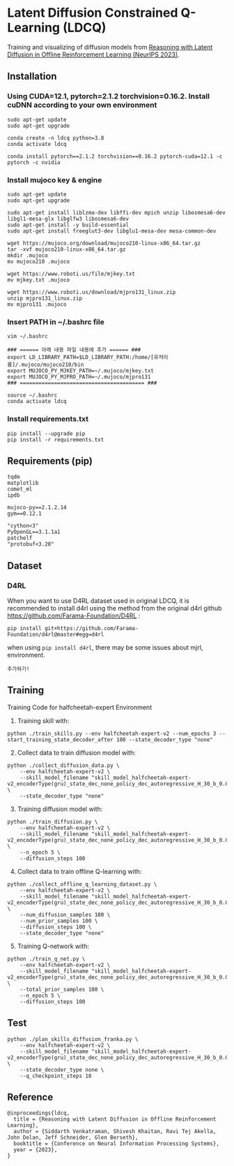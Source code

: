 # Latent Diffusion Constrained Q-Learning (LDCQ)

Training and visualizing of diffusion models from [Reasoning with Latent Diffusion in Offline Reinforcement Learning (NeurIPS 2023)](https://arxiv.org/abs/2309.06599).

## Installation

### Using CUDA=12.1, pytorch=2.1.2 torchvision=0.16.2. Install cuDNN according to your own environment

```
sudo apt-get update
sudo apt-get upgrade

conda create -n ldcq python=3.8
conda activate ldcq

conda install pytorch==2.1.2 torchvision==0.16.2 pytorch-cuda=12.1 -c pytorch -c nvidia
```

### Install mujoco key & engine

```
sudo apt-get update
sudo apt-get upgrade

sudo apt-get install liblzma-dev libffi-dev mpich unzip libosmesa6-dev libgl1-mesa-glx libglfw3 libosmesa6-dev
sudo apt-get install -y build-essential
sudo apt-get install freeglut3-dev libglu1-mesa-dev mesa-common-dev

wget https://mujoco.org/download/mujoco210-linux-x86_64.tar.gz
tar -xvf mujoco210-linux-x86_64.tar.gz
mkdir .mujoco
mv mujoco210 .mujoco

wget https://www.roboti.us/file/mjkey.txt
mv mjkey.txt .mujoco

wget https://www.roboti.us/download/mjpro131_linux.zip
unzip mjpro131_linux.zip
mv mjpro131 .mujoco
```

### Insert PATH in ~/.bashrc file

```
vim ~/.bashrc

### ====== 아래 내용 파일 내용에 추가 ====== ###
export LD_LIBRARY_PATH=$LD_LIBRARY_PATH:/home/[유저이름]/.mujoco/mujoco210/bin
export MUJOCO_PY_MJKEY_PATH=~/.mujoco/mjkey.txt
export MUJOCO_PY_MJPRO_PATH=~/.mujoco/mjpro131
### ======================================== ###

source ~/.bashrc
conda activate ldcq
```

### Install requirements.txt

```
pip install --upgrade pip
pip install -r requirements.txt
```

## Requirements (pip)

```
tqdm
matplotlib
comet_ml
ipdb

mujoco-py==2.1.2.14
gym==0.12.1

"cython<3"
PyOpenGL==3.1.1a1
patchelf
"protobuf<3.20"
```

## Dataset

### D4RL

When you want to use D4RL dataset used in original LDCQ, it is recommended to install d4rl using the method from the original d4rl github https://github.com/Farama-Foundation/D4RL :

```
pip install git+https://github.com/Farama-Foundation/d4rl@master#egg=d4rl
```

when using `pip install d4rl`, there may be some issues about mjrl, environment.

```
추가하기!
```

## Training

Training Code for halfcheetah-expert Environment

1. Training skill with:

```
python ./train_skills.py --env halfcheetah-expert-v2 --num_epochs 3 --start_training_state_decoder_after 100 --state_decoder_type "none"
```

2. Collect data to train diffusion model with:

```
python ./collect_diffusion_data.py \
    --env halfcheetah-expert-v2 \
    --skill_model_filename "skill_model_halfcheetah-expert-v2_encoderType(gru)_state_dec_none_policy_dec_autoregressive_H_30_b_0.05_conditionalp_1_zdim_16_adist_normal_testSplit_0.2_separatetest_0_getrewards_1_appendgoals_0_best.pth" \
    --state_decoder_type "none"
```

3. Training diffusion model with:

```
python ./train_diffusion.py \
    --env halfcheetah-expert-v2 \
    --skill_model_filename "skill_model_halfcheetah-expert-v2_encoderType(gru)_state_dec_none_policy_dec_autoregressive_H_30_b_0.05_conditionalp_1_zdim_16_adist_normal_testSplit_0.2_separatetest_0_getrewards_1_appendgoals_0_best.pth" \
    --n_epoch 5 \
    --diffusion_steps 100
```

4. Collect data to train offline Q-learning with:

```
python ./collect_offline_q_learning_dataset.py \
    --env halfcheetah-expert-v2 \
    --skill_model_filename "skill_model_halfcheetah-expert-v2_encoderType(gru)_state_dec_none_policy_dec_autoregressive_H_30_b_0.05_conditionalp_1_zdim_16_adist_normal_testSplit_0.2_separatetest_0_getrewards_1_appendgoals_0_best.pth" \
    --num_diffusion_samples 100 \
    --num_prior_samples 100 \
    --diffusion_steps 100 \
    --state_decoder_type "none"
```

5. Training Q-network with:

```
python ./train_q_net.py \
    --env halfcheetah-expert-v2 \
    --skill_model_filename "skill_model_halfcheetah-expert-v2_encoderType(gru)_state_dec_none_policy_dec_autoregressive_H_30_b_0.05_conditionalp_1_zdim_16_adist_normal_testSplit_0.2_separatetest_0_getrewards_1_appendgoals_0_best.pth" \
    --total_prior_samples 100 \
    --n_epoch 5 \
    --diffusion_steps 100
```

## Test

```
python ./plan_skills_diffusion_franka.py \
    --env halfcheetah-expert-v2 \
    --skill_model_filename "skill_model_halfcheetah-expert-v2_encoderType(gru)_state_dec_none_policy_dec_autoregressive_H_30_b_0.05_conditionalp_1_zdim_16_adist_normal_testSplit_0.2_separatetest_0_getrewards_1_appendgoals_0_best.pth" \
    --state_decoder_type none \
    --q_checkpoint_steps 18
```

## Reference

```
@inproceedings{ldcq,
  title = {Reasoning with Latent Diffusion in Offline Reinforcement Learning},
  author = {Siddarth Venkatraman, Shivesh Khaitan, Ravi Tej Akella, John Dolan, Jeff Schneider, Glen Berseth},
  booktitle = {Conference on Neural Information Processing Systems},
  year = {2023},
}
```
